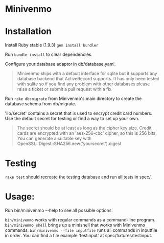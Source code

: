 # Minivenmo

# Installation

Install Ruby stable (1.9.3)
`gem install bundler`

Run `bundle install` to clear dependencies.

Configure your database adaptor in db/database.yaml.
> Minivenmo ships with a default interface for sqlite but it supports any database backend that ActiveRecord supports. It has only been tested with sqlite so if you find any problem with other databases please raise a ticket or submit a pull request with a fix.

Run `rake db:migrate` from Minivenmo's main directory to create the database schema
from db/migrate.

'lib/secret' contains a secret that is used to encrypt credit card numbers.
Use the default secret for testing or find a way to set up your own.
> The secret should be at least as long as the cipher key size. Credit cards are encrypted with an 'aes-256-cbc' cipher, so this is 256 bits. You can generate a suitable key with OpenSSL::Digest::SHA256.new('yoursecret').digest

# Testing

`rake test` should recreate the testing database and run all tests in spec/.

# Usage:

Run bin/minivenmo --help to see all possible options.

`bin/minivenmo` works with regular commands as a command-line program.
`bin/minivenmo shell` brings up a minishell that works with Minivenmo commands.
`bin/minivenmo --file inputfile` runs all commands in inputfile in order.
You can find a file example 'testinput' at spec/fixtures/testinput.
